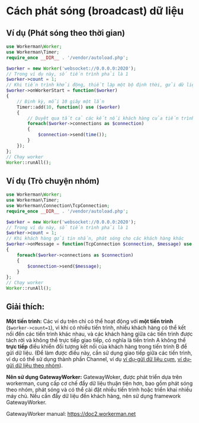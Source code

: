 # Cách phát sóng (broadcast) dữ liệu

## Ví dụ (Phát sóng theo thời gian)

```php
use Workerman\Worker;
use Workerman\Timer;
require_once __DIR__ . '/vendor/autoload.php';

$worker = new Worker('websocket://0.0.0.0:2020');
// Trong ví dụ này, số tiến trình phải là 1
$worker->count = 1;
// Khi tiến trình khởi động, thiết lập một bộ định thời, gửi dữ liệu đến tất cả các kết nối khách hàng định kỳ
$worker->onWorkerStart = function($worker)
{
    // Định kỳ, mỗi 10 giây một lần
    Timer::add(10, function() use ($worker)
    {
        // Duyệt qua tất cả các kết nối khách hàng của tiến trình hiện tại, gửi thời gian hiện tại của máy chủ
        foreach($worker->connections as $connection)
        {
            $connection->send(time());
        }
    });
};
// Chạy worker
Worker::runAll();
```

## Ví dụ (Trò chuyện nhóm)

```php
use Workerman\Worker;
use Workerman\Timer;
use Workerman\Connection\TcpConnection;
require_once __DIR__ . '/vendor/autoload.php';

$worker = new Worker('websocket://0.0.0.0:2020');
// Trong ví dụ này, số tiến trình phải là 1
$worker->count = 1;
// Khi khách hàng gửi tin nhắn, phát sóng cho các khách hàng khác
$worker->onMessage = function(TcpConnection $connection, $message) use ($worker)
{
    foreach($worker->connections as $connection)
    {
        $connection->send($message);
    }
};
// Chạy worker
Worker::runAll();
```

## Giải thích:
**Một tiến trình:** Các ví dụ trên chỉ có thể hoạt động với **một tiến trình** (```$worker->count=1```), vì khi có nhiều tiến trình, nhiều khách hàng có thể kết nối đến các tiến trình khác nhau, và các khách hàng giữa các tiến trình được tách rời và không thể trực tiếp giao tiếp, có nghĩa là tiến trình A không thể **trực tiếp** điều khiển đối tượng kết nối của khách hàng trong tiến trình B để gửi dữ liệu. (Để làm được điều này, cần sử dụng giao tiếp giữa các tiến trình, ví dụ có thể sử dụng thành phần Channel, ví dụ [ví dụ-gửi dữ liệu cụm](../components/channel-examples.md), [ví dụ-gửi dữ liệu theo nhóm](../components/channel-examples2.md)).

**Nên sử dụng GatewayWorker:** GatewayWoker, được phát triển dựa trên workerman, cung cấp cơ chế đẩy dữ liệu thuận tiện hơn, bao gồm phát sóng theo nhóm, phát sóng và có thể cài đặt nhiều tiến trình hoặc triển khai nhiều máy chủ. Nếu cần đẩy dữ liệu đến khách hàng, nên sử dụng framework GatewayWorker.

GatewayWorker manual: https://doc2.workerman.net
